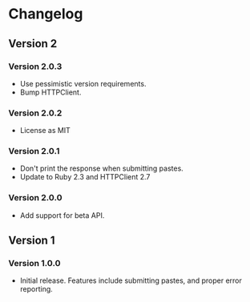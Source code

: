 # Changelog
## Version 2
### Version 2.0.3
* Use pessimistic version requirements.
* Bump HTTPClient.

### Version 2.0.2
* License as MIT

### Version 2.0.1
* Don't print the response when submitting pastes.
* Update to Ruby 2.3 and HTTPClient 2.7

### Version 2.0.0
* Add support for beta API.

## Version 1
### Version 1.0.0
* Initial release. Features include submitting pastes, and proper error reporting.
